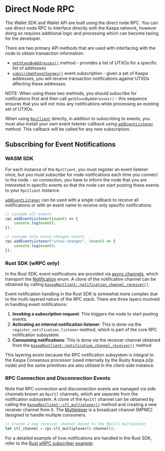 # Direct Node RPC

The Wallet SDK and Wallet API are built using the direct node RPC. You can use direct node RPC to interface directly with the Kaspa network, however doing so requires additional logic and processing which can become taxing for the developer.

There are two primary API methods that are used with interfacing with the node to obtain transaction information:

- [`getUtxosByAddresses()`](https://kaspa.aspectron.org/docs/classes/RpcClient.html#getUtxosByAddresses) method - provides a list of UTXOs for a specific list of addresses
- [`subscribeUtxosChanges()`](https://kaspa.aspectron.org/docs/classes/RpcClient.html#subscribeUtxosChanged) event subscription - given a set of Kaspa addresses, you will receive transaction notifications against UTXOs affecting these addresses.

NOTE: When using these two methods, you should subscribe for notifications first and then call `getUtxosByAddresses()` - this sequence ensures that you will not miss any notifications while processing an existing set of UTXOs.

When using [`RpcClient`](https://kaspa.aspectron.org/docs/classes/RpcClient.html) directly, in addition to subscribing to events, you must also install your own event listener callback using [`addEventListener`](https://kaspa.aspectron.org/docs/classes/RpcClient.html#addEventListener) method. This callback will be called for any new subscription.

## Subscribing for Event Notifications

### WASM SDK

For each instance of the `RpcClient`, you must register an event listener once, but you must subscribe for node notifications each time you connect to the node - on connection, you have to inform the node that you are interested in specific events so that the node can start posting these events to your `RpcClient` instance.

[`addEventListener`](https://kaspa.aspectron.org/docs/classes/RpcClient.html#addEventListener) can be used with a single callback to receive all notifications or with an event name to receive only specific notifications.

```typescript
// consume all events
rpc.addEventListener((event) => {
    console.log(event);
});

// consume only utxos-changes events
rpc.addEventListener("utxos-changes", (event) => {
    console.log(event);
});
```

### Rust SDK (wRPC only)

In the Rust SDK, event notifications are provided via [async channels](https://docs.rs/async-channel/latest/async_channel/), which transport the [Notification](https://docs.rs/kaspa-wrpc-client/latest/kaspa_wrpc_client/prelude/enum.Notification.html) enum. A clone of the notification channel can be obtained by calling [`KaspaRpcClient::notification_channel_receiver()`](https://docs.rs/kaspa-wrpc-client/latest/kaspa_wrpc_client/client/struct.KaspaRpcClient.html#method.notification_channel_receiver).

Event notification handling in the Rust SDK is somewhat more complex due to the multi-layered nature of the RPC stack. There are three layers involved in handling event notifications:

1. **Invoking a subscription request**: This triggers the node to start posting events.
2. **Activating an internal notification listener**: This is done via the `register_notification_listener` method, which is part of the core RPC notification subsystem.
3. **Consuming notifications**: This is done via the receiver channel obtained from the [`KaspaRpcClient::notification_channel_receiver()`](https://docs.rs/kaspa-wrpc-client/latest/kaspa_wrpc_client/client/struct.KaspaRpcClient.html#method.notification_channel_receiver) method.

This layering exists because the RPC notification subsystem is integral to the Kaspa Consensus processor (used internally by the Rusty Kaspa p2p node) and the same primitives are also utilized in the client-side instance.

### RPC Connection and Disconnection Events

Note that RPC connection and disconnection events are managed via side channels known as `RpcCtl` channels, which are separate from the notification subsystem. A clone of the `RpcCtl` channel can be obtained by calling the [`KaspaRpcClient::ctl_multiplexer()`](https://docs.rs/kaspa-wrpc-client/latest/kaspa_wrpc_client/client/struct.KaspaRpcClient.html#method.ctl_multiplexer) method and creating a new receiver channel from it. The [Multiplexer](https://docs.rs/workflow-core/latest/workflow_core/channel/struct.Multiplexer.html) is a broadcast channel (MPMC) designed to handle multiple consumers.

```rust
// Create a new receiver channel bound to the RpcCtl multiplexer
let ctl_channel = rpc.clt_multiplexer().channel();
```

For a detailed example of how notifications are handled in the Rust SDK, refer to the [Rust wRPC subscriber example](https://github.com/kaspanet/rusty-kaspa/blob/master/rpc/wrpc/examples/subscriber/src/main.rs).

